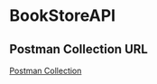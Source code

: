 # BookStoreAPI
## Postman Collection URL
[Postman Collection](https://www.postman.com/orbital-module-candidate-70215488/workspace/whatever/collection/39038933-5a9d0f0b-0ebb-46b7-8327-0889e956af87?action=share&creator=39038933)
